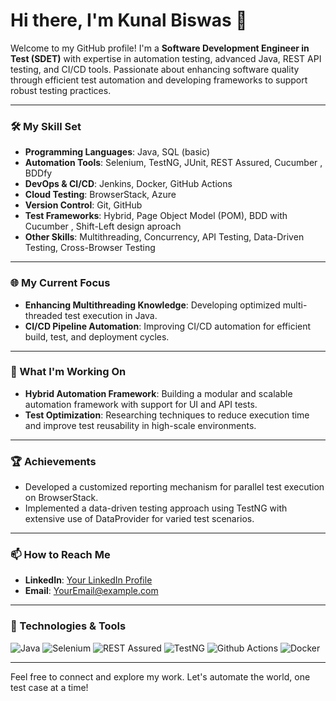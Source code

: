 # Hi there, I'm Kunal Biswas 👋

Welcome to my GitHub profile! I'm a **Software Development Engineer in Test (SDET)** with expertise in automation testing, advanced Java, REST API testing, and CI/CD tools. Passionate about enhancing software quality through efficient test automation and developing frameworks to support robust testing practices.

---

### 🛠️ My Skill Set
- **Programming Languages**: Java, SQL (basic)
- **Automation Tools**: Selenium, TestNG, JUnit, REST Assured, Cucumber , BDDfy
- **DevOps & CI/CD**: Jenkins, Docker, GitHub Actions
- **Cloud Testing**: BrowserStack, Azure
- **Version Control**: Git, GitHub
- **Test Frameworks**: Hybrid, Page Object Model (POM), BDD with Cucumber , Shift-Left design aproach
- **Other Skills**: Multithreading, Concurrency, API Testing, Data-Driven Testing, Cross-Browser Testing

---

### 🌐 My Current Focus
- **Enhancing Multithreading Knowledge**: Developing optimized multi-threaded test execution in Java.
- **CI/CD Pipeline Automation**: Improving CI/CD automation for efficient build, test, and deployment cycles.
  
---

### 🚀 What I'm Working On
- **Hybrid Automation Framework**: Building a modular and scalable automation framework with support for UI and API tests.
- **Test Optimization**: Researching techniques to reduce execution time and improve test reusability in high-scale environments.

---

### 🏆 Achievements
- Developed a customized reporting mechanism for parallel test execution on BrowserStack.
- Implemented a data-driven testing approach using TestNG with extensive use of DataProvider for varied test scenarios.

---

### 📫 How to Reach Me
- **LinkedIn**: [Your LinkedIn Profile](www.linkedin.com/in/kunal-biswas-8945ba125)
- **Email**: [YourEmail@example.com](mailto:kunalbiswas241@gmail.com)
---

### 🧰 Technologies & Tools
![Java](https://img.shields.io/badge/Java-ED8B00?style=for-the-badge&logo=java&logoColor=white)
![Selenium](https://img.shields.io/badge/-Selenium-43B02A?style=for-the-badge&logo=selenium&logoColor=white)
![REST Assured](https://img.shields.io/badge/-REST%20Assured-85C1E9?style=for-the-badge&logo=api)
![TestNG](https://img.shields.io/badge/-TestNG-FF0000?style=for-the-badge&logo=testing)
![Github Actions](https://img.shields.io/badge/-Jenkins-D24939?style=for-the-badge&logo=jenkins&logoColor=white)
![Docker](https://img.shields.io/badge/Docker-2496ED?style=for-the-badge&logo=docker&logoColor=white)

---

Feel free to connect and explore my work. Let's automate the world, one test case at a time!
